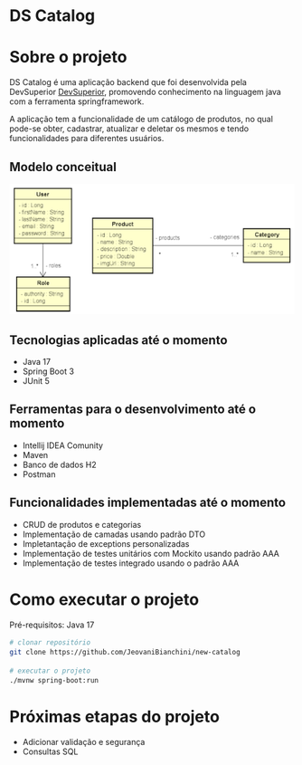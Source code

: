 # DS Catalog

# Sobre o projeto

DS Catalog é uma aplicação backend que foi desenvolvida pela DevSuperior [DevSuperior](https://devsuperior.com "Site da DevSuperior"), promovendo conhecimento na linguagem java com a ferramenta springframework.

A aplicação tem a funcionalidade de um catálogo de produtos, no qual pode-se obter, cadastrar, atualizar e deletar os mesmos e tendo funcionalidades para diferentes usuários.

## Modelo conceitual
![Modelo Conceitual](https://github.com/JeovaniBianchini/new-catalog/blob/main/modelo-conceitual-dscatalog.png)

## Tecnologias aplicadas até o momento
- Java 17
- Spring Boot 3
- JUnit 5

## Ferramentas para o desenvolvimento até o momento 
- Intellij IDEA Comunity
- Maven
- Banco de dados H2
- Postman

## Funcionalidades implementadas até o momento
- CRUD de produtos e categorias
- Implementação de camadas usando padrão DTO
- Impletantação de exceptions personalizadas
- Implementação de testes unitários com Mockito usando padrão AAA
- Implementação de testes integrado usando o padrão AAA

# Como executar o projeto
Pré-requisitos: Java 17

```bash
# clonar repositório
git clone https://github.com/JeovaniBianchini/new-catalog

# executar o projeto
./mvnw spring-boot:run
```
# Próximas etapas do projeto
- Adicionar validação e segurança
- Consultas SQL

